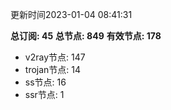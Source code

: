更新时间2023-01-04 08:41:31

**总订阅: 45**
**总节点: 849**
**有效节点: 178**
- v2ray节点: 147
- trojan节点: 14
- ss节点: 16
- ssr节点: 1
